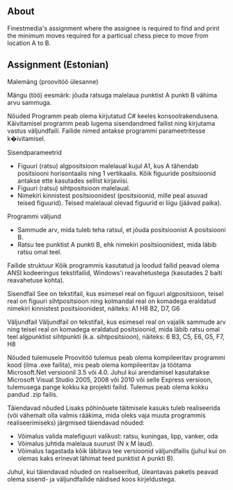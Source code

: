 ## About

Finestmedia's assignment where the assignee is required to find and print the minimum moves required for a particual chess piece to move from location A to B. 

## Assignment (Estonian)

Malemäng (proovitöö ülesanne)

Mängu (töö) eesmärk: jõuda ratsuga malelaua punktist A punkti B vähima arvu sammuga.

Nõuded
Programm peab olema kirjutatud C# keeles konsoolrakendusena. Käivitamisel programm peab lugema sisendandmed failist ning kirjutama vastus väljundfaili. Failide nimed antakse programmi parameetritesse k�ivitamisel.

Sisendparameetrid
- Figuuri (ratsu) algpositsioon malelaual kujul A1, kus A tähendab positsiooni horisontaalis ning 1 vertikaalis. Kõik figuuride positsioonid antakse ette kasutades sellist kirjaviisi.
- Figuuri (ratsu) sihtpositsioon malelaual.
- Nimekiri kinnistest positsioonidest (positsioonid, mille peal asuvad teised figuurid). Teised malelaual olevad figuurid ei liigu (jäävad paika).

Programmi väljund
- Sammude arv, mida tuleb teha ratsul, et jõuda positsioonist A positsiooni B.
- Ratsu tee punktist A punkti B, ehk nimekiri positsioonidest, mida läbib ratsu omal teel.

Failide struktuur
Kõik programmis kasutatud ja loodud failid peavad olema ANSI kodeeringus tekstifailid, Windows'i reavahetustega (kasutades 2 baiti reavahetuse kohta).

Sisendfail
See on tekstifail, kus esimesel real on figuuri algpositsioon, teisel real on figuuri sihtpositsioon ning kolmandal real on komadega eraldatud nimekiri kinnistest positsioonidest, näiteks:
A1
H8
B2, D7, G6

Väljundfail
Väljundfail on tekstifail, kus esimesel real on vajalik sammude arv ning teisel real on komadega eraldatud positsioonid, mida läbib ratsu omal teel algpunktist sihtpunkti (k.a. sihtpositsioon), näiteks:
6
B3, C5, E6, G5, F7, H8

Nõuded tulemusele
Proovitöö tulemus peab olema kompileeritav programmi kood (ilma .exe failita), mis peab olema kompileeritav ja töötama Microsoft.Net versioonil 3.5 või 4.0. Juhul kui arendamisel kasutatakse Microsoft Visual Studio 2005, 2008 või 2010 või selle Express versioon, tulemusega pange kokku ka projekti failid. Tulemus peab olema kokku pandud .zip failis.

Täiendavad nõuded
Lisaks põhinõuete täitmisele kasuks tuleb realiseerida (või vähemalt olla valmis rääkima, mida oleks vaja muuta programmis realiseerimiseks) järgmised täiendavad nõuded:
- Võimalus valida malefiguuri valikust: ratsu, kuningas, lipp, vanker, oda
- Võimalus juhtida malelaua suurust (N x M laud).
- Võimalus tagastada kõik läbitava tee versioonid väljundfailis (juhul kui on olemas kaks erinevat lähimat teed punktist A punkti B).

Juhul, kui täiendavad nõuded on realiseeritud, üleantavas paketis peavad olema sisend- ja väljundfailide näidised koos kirjeldustega.

